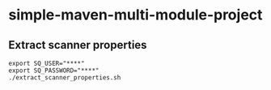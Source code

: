 # simple-maven-multi-module-project

## Extract scanner properties

```shell
export SQ_USER="****"
export SQ_PASSWORD="****"
./extract_scanner_properties.sh
```

